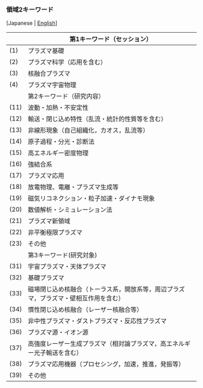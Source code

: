 ### 領域2キーワード

[Japanese | [English](keyword-e.html)]

|     |第1キーワード（セッション） |
| ----|---------------------| 
| (1) | プラズマ基礎 |
| (2) | プラズマ科学（応用を含む） |
| (3) | 核融合プラズマ |
| (4) | プラズマ宇宙物理 |
|     |  第2キーワード（研究内容） |
| (11) | 波動・加熱・不安定性 |
| (12) | 輸送・閉じ込め特性（乱流・統計的性質等を含む） |
| (13) | 非線形現象（自己組織化，カオス，乱流等） |
| (14) | 原子過程・分光・診断法 |
| (15) | 高エネルギー密度物理 |
| (16) | 強結合系 |
| (17) | プラズマ応用 |
| (18) | 放電物理、電離・プラズマ生成等 |
| (19) | 磁気リコネクション・粒子加速・ダイナモ現象 |
| (20) | 数値解析・シミュレーション法 |
| (21) | プラズマ新領域 |
| (22) | 非平衡極限プラズマ |
| (23) | その他 |
|      |第3キーワード(研究対象) |
| (31) | 宇宙プラズマ・天体プラズマ |
| (32) | 基礎プラズマ |
| (33) | 磁場閉じ込め核融合（トーラス系，開放系等，周辺プラズマ，プラズマ・壁相互作用を含む） |
| (34) | 慣性閉じ込め核融合（レーザー核融合等） |
| (35) | 非中性プラズマ・ダストプラズマ・反応性プラズマ |
| (36) | プラズマ源・イオン源 |
| (37) | 高強度レーザー生成プラズマ（相対論プラズマ，高エネルギー光子輸送を含む） |
| (38) | プラズマ応用機器（プロセシング，加速，推進，発振等） |
| (39) | その他 |

